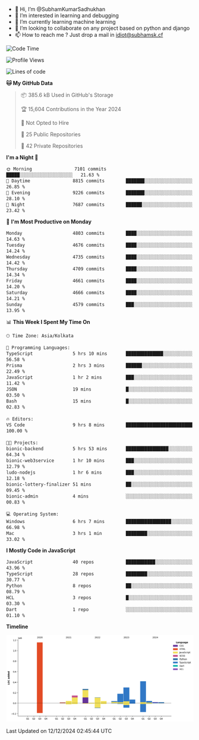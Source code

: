 - 👋 Hi, I’m @SubhamKumarSadhukhan
- 👀 I’m interested in learning and debugging
- 🌱 I’m currently learning machine learning
- 💞️ I’m looking to collaborate on any project based on python and django
- 📫 How to reach me ?
      Just drop a mail in idiot@subhamsk.cf

<!---
SubhamKumarSadhukhan/SubhamKumarSadhukhan is a ✨ special ✨ repository because its `README.md` (this file) appears on your GitHub profile.
You can click the Preview link to take a look at your changes.
--->


<!--START_SECTION:waka-->
![Code Time](http://img.shields.io/badge/Code%20Time-2%2C662%20hrs%2057%20mins-blue)

![Profile Views](http://img.shields.io/badge/Profile%20Views-1-blue)

![Lines of code](https://img.shields.io/badge/From%20Hello%20World%20I%27ve%20Written-2.8%20million%20lines%20of%20code-blue)

**🐱 My GitHub Data** 

> 📦 385.6 kB Used in GitHub's Storage 
 > 
> 🏆 15,604 Contributions in the Year 2024
 > 
> 🚫 Not Opted to Hire
 > 
> 📜 25 Public Repositories 
 > 
> 🔑 42 Private Repositories 
 > 
**I'm a Night 🦉** 

```text
🌞 Morning                7101 commits        █████░░░░░░░░░░░░░░░░░░░░   21.63 % 
🌆 Daytime                8815 commits        ███████░░░░░░░░░░░░░░░░░░   26.85 % 
🌃 Evening                9226 commits        ███████░░░░░░░░░░░░░░░░░░   28.10 % 
🌙 Night                  7687 commits        ██████░░░░░░░░░░░░░░░░░░░   23.42 % 
```
📅 **I'm Most Productive on Monday** 

```text
Monday                   4803 commits        ████░░░░░░░░░░░░░░░░░░░░░   14.63 % 
Tuesday                  4676 commits        ████░░░░░░░░░░░░░░░░░░░░░   14.24 % 
Wednesday                4735 commits        ████░░░░░░░░░░░░░░░░░░░░░   14.42 % 
Thursday                 4709 commits        ████░░░░░░░░░░░░░░░░░░░░░   14.34 % 
Friday                   4661 commits        ████░░░░░░░░░░░░░░░░░░░░░   14.20 % 
Saturday                 4666 commits        ████░░░░░░░░░░░░░░░░░░░░░   14.21 % 
Sunday                   4579 commits        ███░░░░░░░░░░░░░░░░░░░░░░   13.95 % 
```


📊 **This Week I Spent My Time On** 

```text
🕑︎ Time Zone: Asia/Kolkata

💬 Programming Languages: 
TypeScript               5 hrs 10 mins       ██████████████░░░░░░░░░░░   56.58 % 
Prisma                   2 hrs 3 mins        ██████░░░░░░░░░░░░░░░░░░░   22.49 % 
JavaScript               1 hr 2 mins         ███░░░░░░░░░░░░░░░░░░░░░░   11.42 % 
JSON                     19 mins             █░░░░░░░░░░░░░░░░░░░░░░░░   03.50 % 
Bash                     15 mins             █░░░░░░░░░░░░░░░░░░░░░░░░   02.83 % 

🔥 Editors: 
VS Code                  9 hrs 8 mins        █████████████████████████   100.00 % 

🐱‍💻 Projects: 
bionic-backend           5 hrs 53 mins       ████████████████░░░░░░░░░   64.34 % 
bionic-web3service       1 hr 10 mins        ███░░░░░░░░░░░░░░░░░░░░░░   12.79 % 
ludo-nodejs              1 hr 6 mins         ███░░░░░░░░░░░░░░░░░░░░░░   12.18 % 
bionic-lottery-finalizer 51 mins             ██░░░░░░░░░░░░░░░░░░░░░░░   09.45 % 
bionic-admin             4 mins              ░░░░░░░░░░░░░░░░░░░░░░░░░   00.83 % 

💻 Operating System: 
Windows                  6 hrs 7 mins        █████████████████░░░░░░░░   66.98 % 
Mac                      3 hrs 1 min         ████████░░░░░░░░░░░░░░░░░   33.02 % 
```

**I Mostly Code in JavaScript** 

```text
JavaScript               40 repos            ███████████░░░░░░░░░░░░░░   43.96 % 
TypeScript               28 repos            ████████░░░░░░░░░░░░░░░░░   30.77 % 
Python                   8 repos             ██░░░░░░░░░░░░░░░░░░░░░░░   08.79 % 
HCL                      3 repos             █░░░░░░░░░░░░░░░░░░░░░░░░   03.30 % 
Dart                     1 repo              ░░░░░░░░░░░░░░░░░░░░░░░░░   01.10 % 
```



**Timeline**

![Lines of Code chart](https://raw.githubusercontent.com/SubhamKumarSadhukhan/SubhamKumarSadhukhan/main/assets/bar_graph.png)


 Last Updated on 12/12/2024 02:45:44 UTC
<!--END_SECTION:waka-->
